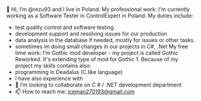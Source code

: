 👋 Hi, I’m @rezu93 and I live in Poland.
My professional work: I'm currently working as a Software Tester in ControlExpert in Poland. My duties include: 
- test quality control and software testing
- development support and resolving issues for our production
- data analysis in the database if needed, mostly for issues or other tasks.
- sometimes im doing small changes in our projects in C#, .Net
My free time work: I'm Gothic mod developer - my project is called Gothic Reworked. It's extending type of mod for Gothic 1.
Because of my project my skills contains also:
- programming in Deadalus (C like language)
- I have also experience with
- 💞️ I’m looking to collaborate on C # / .NET development department
- 📫 How to reach me: iceman270193@gmail.com

<!---
rezu93/rezu93 is a ✨ special ✨ repository because its `README.md` (this file) appears on your GitHub profile.
You can click the Preview link to take a look at your changes.
--->
